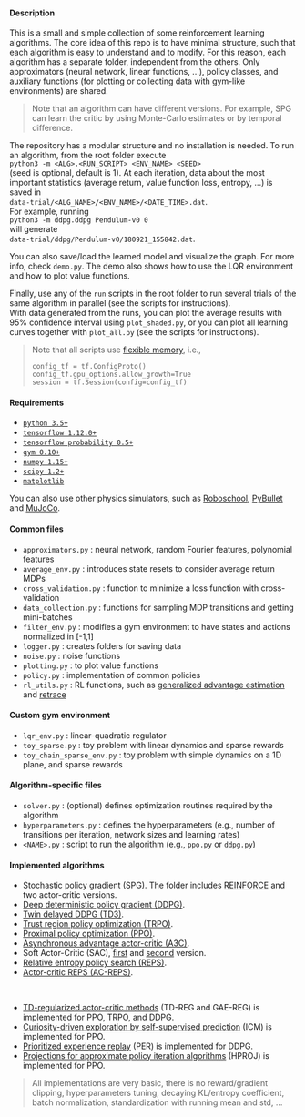 #### Description
This is a small and simple collection of some reinforcement learning algorithms. The core idea of this repo is to have minimal structure, such that each algorithm is easy to understand and to modify. For this reason, each algorithm has a separate folder, independent from the others. Only approximators (neural network, linear functions, ...), policy classes, and auxiliary functions (for plotting or collecting data with gym-like environments) are shared.  

> Note that an algorithm can have different versions. For example, SPG can learn the critic by using Monte-Carlo estimates or by temporal difference.

The repository has a modular structure and no installation is needed. To run an algorithm, from the root folder execute  
`python3 -m <ALG>.<RUN_SCRIPT> <ENV_NAME> <SEED>`  
(seed is optional, default is 1). At each iteration, data about the most important statistics (average return, value function loss, entropy, ...) is saved in  
`data-trial/<ALG_NAME>/<ENV_NAME>/<DATE_TIME>.dat`.  
For example, running  
`python3 -m ddpg.ddpg Pendulum-v0 0`  
will generate  
`data-trial/ddpg/Pendulum-v0/180921_155842.dat`.  

You can also save/load the learned model and visualize the graph. For more info, check `demo.py`. The demo also shows how to use the LQR environment and how to plot value functions.  

Finally, use any of the `run` scripts in the root folder to run several trials of the same algorithm in parallel (see the scripts for instructions).  
With data generated from the runs, you can plot the average results with 95% confidence interval using `plot_shaded.py`, or you can plot all learning curves together with `plot_all.py` (see the scripts for instructions).


> Note that all scripts use [flexible memory](https://github.com/tensorflow/tensorflow/issues/1578), i.e.,
> ```
> config_tf = tf.ConfigProto()
> config_tf.gpu_options.allow_growth=True
> session = tf.Session(config=config_tf)
> ```


#### Requirements
* [`python 3.5+`](https://www.python.org/download/releases/3.0/)
* [`tensorflow 1.12.0+`](https://www.tensorflow.org/install/)
* [`tensorflow probability 0.5+`](https://www.tensorflow.org/probability/)
* [`gym 0.10+`](https://github.com/openai/gym/)
* [`numpy 1.15+`](https://docs.scipy.org/doc/numpy/user/install.html)
* [`scipy 1.2+`](https://www.scipy.org/install.html)
* [`matplotlib`](https://matplotlib.org/users/installing.html)

You can also use other physics simulators, such as [Roboschool](https://github.com/openai/roboschool/), [PyBullet](https://pypi.org/project/pybullet/) and [MuJoCo](https://github.com/openai/mujoco-py/).

#### Common files
* `approximators.py`    : neural network, random Fourier features, polynomial features
* `average_env.py`      : introduces state resets to consider average return MDPs
* `cross_validation.py` : function to minimize a loss function with cross-validation
* `data_collection.py`  : functions for sampling MDP transitions and getting mini-batches
* `filter_env.py`       : modifies a gym environment to have states and actions normalized in [-1,1]
* `logger.py`           : creates folders for saving data
* `noise.py`            : noise functions
* `plotting.py`         : to plot value functions
* `policy.py`           : implementation of common policies
* `rl_utils.py`         : RL functions, such as [generalized advantage estimation](https://arxiv.org/abs/1506.02438) and [retrace](https://arxiv.org/pdf/1606.02647.pdf)

#### Custom gym environment
* `lqr_env.py`              : linear-quadratic regulator
* `toy_sparse.py`           : toy problem with linear dynamics and sparse rewards
* `toy_chain_sparse_env.py` : toy problem with simple dynamics on a 1D plane, and sparse rewards

#### Algorithm-specific files
* `solver.py`          : (optional) defines optimization routines required by the algorithm
* `hyperparameters.py` : defines the hyperparameters (e.g., number of transitions per iteration, network sizes and learning rates)
* `<NAME>.py`          : script to run the algorithm (e.g., `ppo.py` or `ddpg.py`)

#### Implemented algorithms
* Stochastic policy gradient (SPG). The folder includes [REINFORCE](http://www-anw.cs.umass.edu/~barto/courses/cs687/williams92simple.pdf) and two actor-critic versions.
* [Deep deterministic policy gradient (DDPG)](https://arxiv.org/abs/1509.02971).
* [Twin delayed DDPG (TD3)](https://arxiv.org/abs/1802.09477).
* [Trust region policy optimization (TRPO)](https://arxiv.org/abs/1502.05477).
* [Proximal policy optimization (PPO)](https://arxiv.org/abs/1707.06347).
* [Asynchronous advantage actor-critic (A3C)](https://arxiv.org/abs/1602.01783).
* Soft Actor-Critic (SAC), [first](https://arxiv.org/abs/1801.01290) and [second](https://arxiv.org/abs/1812.05905) version.
* [Relative entropy policy search (REPS)](http://jmlr.org/papers/v18/16-142.html).
* [Actor-critic REPS (AC-REPS)](https://www.aaai.org/ocs/index.php/AAAI/AAAI16/paper/view/12247).  

<br/>

* [TD-regularized actor-critic methods](https://arxiv.org/abs/1812.08288) (TD-REG and GAE-REG) is implemented for PPO, TRPO, and DDPG.
* [Curiosity-driven exploration by self-supervised prediction](https://arxiv.org/abs/1705.05363) (ICM) is implemented for PPO.
* [Prioritized experience replay](https://arxiv.org/abs/1511.05952) (PER) is implemented for DDPG.
* [Projections for approximate policy iteration algorithms](https://www.ias.informatik.tu-darmstadt.de/uploads/Team/RiadAkrour/icml19_sub.pdf) (HPROJ) is implemented for PPO.

> All implementations are very basic, there is no reward/gradient clipping, hyperparameters tuning, decaying KL/entropy coefficient, batch normalization, standardization with running mean and std, ...
